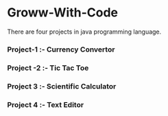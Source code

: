 # Groww-With-Code
There are four projects in java programming language.
<br>
<h3>Project-1 :- Currency Convertor</h3>
<h3>Project -2 :-  Tic Tac Toe </h3>
<h3>Project 3 :-  Scientific Calculator</h3>
<h3>Project 4 :- Text Editor</h3>
